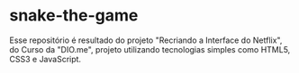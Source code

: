 # snake-the-game

Esse repositório é resultado do projeto "Recriando a Interface do Netflix", do Curso da "DIO.me", projeto utilizando tecnologias simples como HTML5, CSS3 e JavaScript.